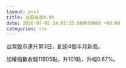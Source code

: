```yaml
---
layout: post
title: 台股高收0.9%
date: 2020-07-02 14:03:15.000000000 +08:00
categories: rss
---
```


台灣股市連升第3日，創逾4個半月新高。

加權指數收報11805點，升101點，升幅0.87%。
